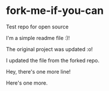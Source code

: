# fork-me-if-you-can
Test repo for open source

I'm a simple readme file :)!

The original project was updated :o!

I updated the file from the forked repo.

Hey, there's one more line!

Here's one more.
